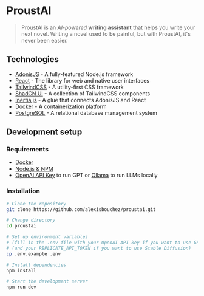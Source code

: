 # ProustAI

> ProustAI is an _AI-powered_ **writing assistant** that helps you write your next novel. Writing a novel used to be painful, but with ProustAI, it's never been easier.

## Technologies

- [AdonisJS](https://adonisjs.com/) - A fully-featured Node.js framework
- [React](https://react.dev/) - The library for web and native user interfaces
- [TailwindCSS](https://tailwindcss.com/) - A utility-first CSS framework
- [ShadCN UI](https://ui.shadcn.com/) - A collection of TailwindCSS components
- [Inertia.js](https://inertiajs.com/) - A glue that connects AdonisJS and React
- [Docker](https://www.docker.com/) - A containerization platform
- [PostgreSQL](https://www.postgresql.org/) - A relational database management system

## Development setup

### Requirements

- [Docker](https://www.docker.com)
- [Node.js & NPM](https://nodejs.org)
- [OpenAI API Key](https://platform.openai.com) to run GPT or [Ollama](https://ollama.com) to run LLMs locally

### Installation

```bash
# Clone the repository
git clone https://github.com/alexisbouchez/proustai.git

# Change directory
cd proustai

# Set up environment variables
# (fill in the .env file with your OpenAI API key if you want to use GPT)
# (and your REPLICATE_API_TOKEN if you want to use Stable Diffusion)
cp .env.example .env

# Install dependencies
npm install

# Start the development server
npm run dev
```
